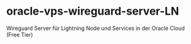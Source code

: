# oracle-vps-wireguard-server-LN
Wireguard Server für Lightning Node und Services in der Oracle Cloud (Free Tier)
